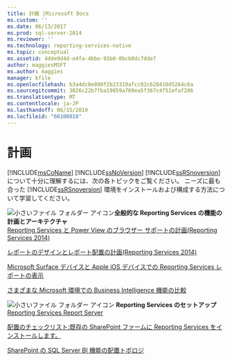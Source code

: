 ```yaml
---
title: 計画 |Microsoft Docs
ms.custom: ''
ms.date: 06/13/2017
ms.prod: sql-server-2014
ms.reviewer: ''
ms.technology: reporting-services-native
ms.topic: conceptual
ms.assetid: 4dde9d4d-e4fa-4bbe-91b0-0bcb0dc7dde7
author: maggiesMSFT
ms.author: maggies
manager: kfile
ms.openlocfilehash: b3a4dc8e890f2b23319afcc02c628410d5264c6a
ms.sourcegitcommit: 3026c22b7fba19059a769ea5f367c4f51efaf286
ms.translationtype: MT
ms.contentlocale: ja-JP
ms.lasthandoff: 06/15/2019
ms.locfileid: "66108018"
---
```

# <a name="planning"></a>計画
  [!INCLUDE[msCoName](../includes/msconame-md.md)] [!INCLUDE[ssNoVersion](../includes/ssnoversion-md.md)] [!INCLUDE[ssRSnoversion](../includes/ssrsnoversion-md.md)]について十分に理解するには、次の各トピックをご覧ください。 ニーズに最も合った [!INCLUDE[ssRSnoversion](../includes/ssrsnoversion-md.md)] 環境をインストールおよび構成する方法について学習してください。  
  
 ![小さいファイル フォルダー アイコン](../../2014/integration-services/media/filefolder-small.gif "小さいファイル フォルダー アイコン")**全般的な Reporting Services の機能の計画とアーキテクチャ**  
 [Reporting Services と Power View のブラウザー サポートの計画&#40;Reporting Services 2014&#41;](../../2014/reporting-services/browser-support-for-reporting-services-and-power-view.md)  
  
 [レポートのデザインとレポート配置の計画&#40;Reporting Services 2014&#41;](plan-for-report-design-and-report-deployment-reporting-services.md)  
  
 [Microsoft Surface デバイスと Apple iOS デバイスでの Reporting Services レポートの表示](../../2014/reporting-services/view-reporting-services-reports-surface-ios-devices.md)  
  
 [さまざまな Microsoft 環境での Business Intelligence 機能の比較](../../2014/reporting-services/compare-business-intelligence-capabilities-in-different-microsoft-environments.md)  
  
 ![小さいファイル フォルダー アイコン](../../2014/integration-services/media/filefolder-small.gif "小さいファイル フォルダー アイコン") **Reporting Services のセットアップ**  
 [Reporting Services Report Server](../../2014/reporting-services/reporting-services-report-server.md)  
  
 [配置のチェックリスト:既存の SharePoint ファームに Reporting Services をインストールします。](../../2014/sql-server/install/deployment-checklist-install-reporting-services-existing-sharepoint-farm.md)  
  
 [SharePoint の SQL Server BI 機能の配置トポロジ](../sql-server/install/deployment-topologies-for-sql-server-bi-features-in-sharepoint.md)    
  
  
